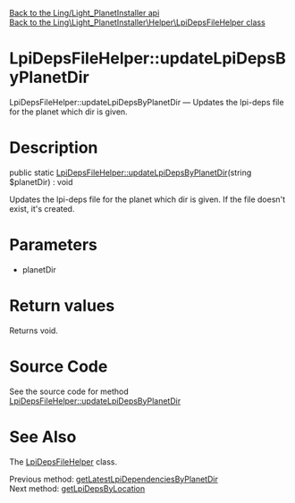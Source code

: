 [Back to the Ling/Light_PlanetInstaller api](https://github.com/lingtalfi/Light_PlanetInstaller/blob/master/doc/api/Ling/Light_PlanetInstaller.md)<br>
[Back to the Ling\Light_PlanetInstaller\Helper\LpiDepsFileHelper class](https://github.com/lingtalfi/Light_PlanetInstaller/blob/master/doc/api/Ling/Light_PlanetInstaller/Helper/LpiDepsFileHelper.md)


LpiDepsFileHelper::updateLpiDepsByPlanetDir
================



LpiDepsFileHelper::updateLpiDepsByPlanetDir — Updates the lpi-deps file for the planet which dir is given.




Description
================


public static [LpiDepsFileHelper::updateLpiDepsByPlanetDir](https://github.com/lingtalfi/Light_PlanetInstaller/blob/master/doc/api/Ling/Light_PlanetInstaller/Helper/LpiDepsFileHelper/updateLpiDepsByPlanetDir.md)(string $planetDir) : void




Updates the lpi-deps file for the planet which dir is given.
If the file doesn't exist, it's created.




Parameters
================


- planetDir

    


Return values
================

Returns void.








Source Code
===========
See the source code for method [LpiDepsFileHelper::updateLpiDepsByPlanetDir](https://github.com/lingtalfi/Light_PlanetInstaller/blob/master/Helper/LpiDepsFileHelper.php#L74-L87)


See Also
================

The [LpiDepsFileHelper](https://github.com/lingtalfi/Light_PlanetInstaller/blob/master/doc/api/Ling/Light_PlanetInstaller/Helper/LpiDepsFileHelper.md) class.

Previous method: [getLatestLpiDependenciesByPlanetDir](https://github.com/lingtalfi/Light_PlanetInstaller/blob/master/doc/api/Ling/Light_PlanetInstaller/Helper/LpiDepsFileHelper/getLatestLpiDependenciesByPlanetDir.md)<br>Next method: [getLpiDepsByLocation](https://github.com/lingtalfi/Light_PlanetInstaller/blob/master/doc/api/Ling/Light_PlanetInstaller/Helper/LpiDepsFileHelper/getLpiDepsByLocation.md)<br>

